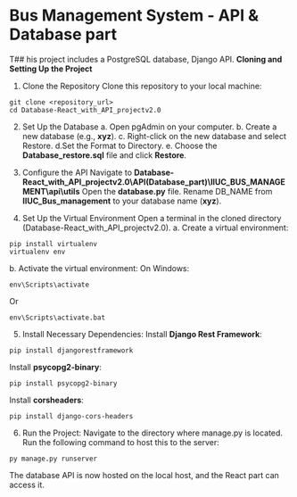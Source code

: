 # Bus Management System - API & Database part
T## his project includes a PostgreSQL database, Django API.
**Cloning and Setting Up the Project**
1. Clone the Repository
Clone this repository to your local machine:
```
git clone <repository_url>
cd Database-React_with_API_projectv2.0
```
2. Set Up the Database
  a. Open pgAdmin on your computer.
  b. Create a new database (e.g., **xyz**).
  c. Right-click on the new database and select Restore.
  d.Set the Format to Directory.
  e. Choose the **Database_restore.sql** file and click **Restore**.
3. Configure the API
Navigate to **Database-React_with_API_projectv2.0\API(Database_part)\IIUC_BUS_MANAGEMENT\api\utils**
Open the **database.py** file.
Rename DB_NAME from **IIUC_Bus_management** to your database name (**xyz**).

4. Set Up the Virtual Environment
Open a terminal in the cloned directory (Database-React_with_API_projectv2.0).
  a. Create a virtual environment:
```
pip install virtualenv
virtualenv env
```
  b. Activate the virtual environment:
On Windows:
```
env\Scripts\activate
```
Or
```
env\Scripts\activate.bat
```

5. Install Necessary Dependencies:
Install **Django Rest Framework**:
```
pip install djangorestframework
```
Install **psycopg2-binary**:
```
pip install psycopg2-binary
```
Install **corsheaders**:
```
pip install django-cors-headers
```


6. Run the Project: 
Navigate to the directory where manage.py is located.
Run the following command to host this to  the server:
```
py manage.py runserver
```

The database API is now hosted on the local host, and the React part can access it.

